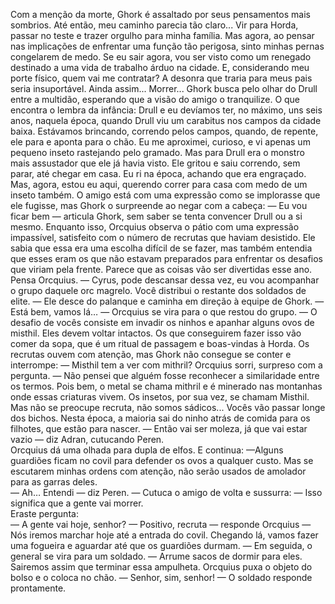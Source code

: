 Com a menção da morte, Ghork é assaltado por seus pensamentos mais sombrios.
Até então, meu caminho parecia tão claro... Vir para Horda, passar no teste e trazer orgulho para minha família. Mas agora, ao pensar nas implicações de enfrentar uma função tão perigosa, sinto minhas pernas congelarem de medo.
Se eu sair agora, vou ser visto como um renegado destinado a uma vida de trabalho árduo na cidade. E, considerando meu porte físico, quem vai me contratar? 
A desonra que traria para meus pais seria insuportável. Ainda assim... Morrer...
Ghork busca pelo olhar do Drull entre a multidão, esperando que a visão do amigo o tranquilize. O que encontra o lembra da infância:
Drull e eu devíamos ter, no máximo, uns seis anos, naquela época, quando Drull viu um carabitus nos campos da cidade baixa. Estávamos brincando, correndo pelos campos, quando, de repente, ele para e aponta para o chão. Eu me aproximei, curioso, e vi apenas um pequeno inseto rastejando pelo gramado. Mas para Drull era o monstro mais assustador que ele já havia visto. Ele gritou e saiu correndo, sem parar, até chegar em casa. Eu ri na época, achando que era engraçado. Mas, agora, estou eu aqui, querendo correr para casa com medo de um inseto também.
O amigo está com uma expressão como se implorasse que ele fugisse, mas Ghork o surpreende ao negar com a cabeça: 
— Eu vou ficar bem — articula Ghork, sem saber se tenta convencer Drull ou a si mesmo. 
Enquanto isso, Orcquius observa o pátio com uma expressão impassível, satisfeito com o número de recrutas que haviam desistido. Ele sabia que essa era uma escolha difícil de se fazer, mas também entendia que esses eram os que não estavam preparados para enfrentar os desafios que viriam pela frente.
Parece que as coisas vão ser divertidas esse ano. Pensa Orcquius.
— Cyrus, pode descansar dessa vez, eu vou acompanhar o grupo daquele orc magrelo. Você distribui o restante dos soldados de elite. — Ele desce do palanque e caminha em direção à equipe de Ghork.
— Está bem, vamos lá… — Orcquius se vira para o que restou do grupo.
— O desafio de vocês consiste em invadir os ninhos e apanhar alguns ovos de misthil. Eles devem voltar intactos. Os que conseguirem fazer isso vão comer da sopa, que é um ritual de passagem e boas-vindas à Horda. 
Os recrutas ouvem com atenção, mas Ghork não consegue se conter e interrompe:
— Misthil tem a ver com mithril?
Orcquius sorri, surpreso com a pergunta.
— Não pensei que alguém fosse reconhecer a similaridade entre os termos. Pois bem, o metal se chama mithril e é minerado nas montanhas onde essas criaturas vivem. Os insetos, por sua vez, se chamam Misthil. Mas não se preocupe recruta, não somos sádicos... Vocês vão passar longe dos bichos. Nesta época, a maioria sai do ninho atrás de comida para os filhotes, que estão para nascer.
— Então vai ser moleza, já que vai estar vazio — diz Adran, cutucando Peren.	
Orcquius dá uma olhada para dupla de elfos. E continua:
—Alguns guardiões ficam no covil para defender os ovos a qualquer custo. Mas se escutarem minhas ordens com atenção, não serão usados de amolador para as garras deles.  
— Ah… Entendi — diz Peren. — Cutuca o amigo de volta e sussurra: 
— Isso significa que a gente vai morrer.	
Eraste pergunta:            
— A gente vai hoje, senhor?
— Positivo, recruta — responde Orcquius — Nós iremos marchar hoje até a entrada do covil. Chegando lá, vamos fazer uma fogueira e aguardar até que os guardiões durmam. — Em seguida, o general se vira para um soldado. — Arrume sacos de dormir para eles. Sairemos assim que terminar essa ampulheta. 
Orcquius puxa o objeto do bolso e o coloca no chão.
— Senhor, sim, senhor! — O soldado responde prontamente.